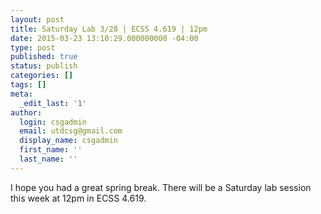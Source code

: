 ```yaml
---
layout: post
title: Saturday Lab 3/28 | ECSS 4.619 | 12pm
date: 2015-03-23 13:10:29.000000000 -04:00
type: post
published: true
status: publish
categories: []
tags: []
meta:
  _edit_last: '1'
author:
  login: csgadmin
  email: utdcsg@gmail.com
  display_name: csgadmin
  first_name: ''
  last_name: ''
---
```


I hope you had a great spring break. There will be a Saturday lab session this week at 12pm in ECSS 4.619.

